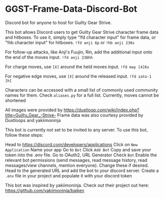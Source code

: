 # GGST-Frame-Data-Discord-Bot
Discord bot for anyone to host for Guilty Gear Strive.


This bot allows Discord users to get Guilty Gear Strive character frame data and hitboxes.
To use it, simply type "!fd character input" for frame data, or "!hb character input" for hitboxes. 
`!fd anji 6p` or `!hb anji 236s`

For follow-up attacks, like Anji's Fuujin, Rin, add the additional input onto the end of the moves input.
`!fd anji 236hh`

For charge moves, use `[X]` around the held moves input.
`!fd may [4]6s`

For negative edge moves, use `]X[` around the released input.
`!fd zato-1 ]h[`


Characters can be accessed with a small list of commonly used community names for them. Check `aliases.py` for a full list.
Currently, moves cannot be shortened

All images were provided by https://dustloop.com/wiki/index.php?title=Guilty_Gear_-Strive-
Frame data was also courtesy provided by Dustloops and yakiimoninja


This bot is currently not set to be invited to any server. To use this bot, follow these steps:

Head to https://discord.com/developers/applications
Click on `New Application`
Name your app
Go to `Bot`
Click `Add Bot`
Copy and save your token into the .env file.
Go to OAuth2, URL Generator
Check `Bot`
Enable the relevant bot permissions (send messages, read message history, read messages/view channels, mention everyone). Change these if desired.
Head to the generated URL and add the bot to your discord server.
Create a `.env` file in your project and populate it with your discord token




This bot was inspired by yakiimoninja. Check out their project out here: https://github.com/yakiimoninja/baiken
